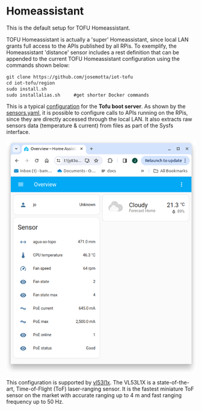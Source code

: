 # Homeassistant

This is the default setup for TOFU Homeassistant.

TOFU Homeassistant is actually a 'super' Homeassistant, since local LAN grants full access to the APIs published by all RPis. To exemplify, the Homeassistant 'distance' sensor includes a rest definition that can be appended to the current TOFU Homeassistant configuration using the commands shown below:

```
git clone https://github.com/josemotta/iot-tofu
cd iot-tofu/region
sudo install.sh
sudo installalias.sh     #get shorter Docker commands

```

This is a typical [configuration](configuration.yaml) for the **Tofu boot server**. As shown by the [sensors.yaml](sensors.yaml), it is possible to configure calls to APIs running on the RPis, since they are directly accessed through the local LAN. It also extracts raw sensors data (temperature & current) from files as part of the Sysfs interface.

![TOFU Homeassistant](overview.png)

This configuration is supported by [vl53l1x](../rpi/vl53l1x/). The VL53L1X is a state-of-the-art, Time-of-Flight (ToF) laser-ranging sensor. It is the fastest miniature ToF sensor on the market with accurate ranging up to 4 m and fast ranging frequency up to 50 Hz.
